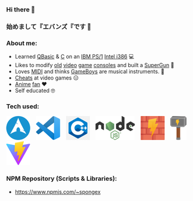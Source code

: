 ### Hi there 👋
### 始めまして『エバンズ『です 👋

### About me:
- Learned [QBasic](https://en.wikipedia.org/wiki/QBasic) & [C](https://en.wikipedia.org/wiki/The_C_Programming_Language) on an [IBM PS/1](https://en.wikipedia.org/wiki/IBM_PS/1) [Intel i386](https://en.wikipedia.org/wiki/I386) :computer:
- Likes to modify [old](https://en.wikipedia.org/wiki/TurboGrafx-16) [video](https://en.wikipedia.org/wiki/Super_Nintendo_Entertainment_System) [game](https://en.wikipedia.org/wiki/Sega_Saturn) [consoles](https://en.wikipedia.org/wiki/Nintendo_Entertainment_System) and built a [SuperGun](https://en.wikipedia.org/wiki/SuperGun) :space_invader:
- Loves [MIDI](https://en.wikipedia.org/wiki/MIDI) and thinks [GameBoys](https://en.wikipedia.org/wiki/Game_Boy) are musical instruments.  :musical_keyboard:
- [Cheats](https://imhex.werwolv.net/) at video games :expressionless:
- [A](https://en.wikipedia.org/wiki/Mobile_Suit_Gundam)[ni](https://en.wikipedia.org/wiki/Neon_Genesis_Evangelion)[me](https://typemoon.fandom.com/wiki/Fate_series) [fan](https://en.touhouwiki.net/wiki/Touhou_Wiki) :heart:
- Self educated :nerd_face:

### Tech used:
<p>
<a href="https://archlinux.org/"><img style="height: 64px;" src="./images/arch.png"></a>
&nbsp;&nbsp;
<a href="https://code.visualstudio.com/"><img style="height: 64px;" src="./images/code.png"></a>
&nbsp;&nbsp;
<a href="https://isocpp.org/std/the-standard"><img style="height: 64px;" src="./images/c-logo-1.png"></a>
&nbsp;&nbsp;
<a href="https://nodejs.org/"><img style="height: 64px;" src="./images/nodejs.png"></a>
&nbsp;&nbsp;
<a href="https://batijs.dev/"><img style="height: 64px;" src="./images/bati-logo.svg"></a>
&nbsp;&nbsp;
<a href="https://vike.dev/"><img style="height: 64px;" src="./images/vike-logo.svg"></a>
&nbsp;&nbsp;
<a href="https://vitejs.dev/"><img style="height: 64px;" src="./images/vite.svg"></a>
</p>

### NPM Repository (Scripts & Libraries):
- https://www.npmjs.com/~spongex
